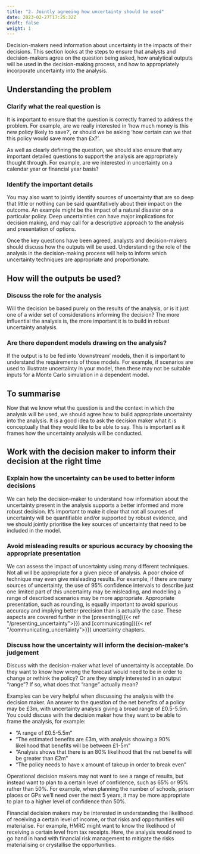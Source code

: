 ```yaml
---
title: "2. Jointly agreeing how uncertainty should be used"
date: 2023-02-27T17:25:32Z
draft: false
weight: 1
---
```



Decision-makers need information about uncertainty in the impacts of their decisions. This section looks at the steps to ensure that analysts and decision-makers agree on the question being asked, how analytical outputs will be used in the decision-making process, and how to appropriately incorporate uncertainty into the analysis.

## Understanding the problem

### Clarify what the real question is

It is important to ensure that the question is correctly framed to address the problem. For example, are we really interested in ‘how much money is this new policy likely to save?’, or should we be asking ‘how certain can we that this policy would save more than £x?’.

As well as clearly defining the question, we should also ensure that any important detailed questions to support the analysis are appropriately thought through. For example, are we interested in uncertainty on a calendar year or financial year basis?

### Identify the important details

You may also want to jointly identify sources of uncertainty that are so deep that little or nothing can be said quantitatively about their impact on the outcome. An example might be the impact of a natural disaster on a particular policy. Deep uncertainties can have major implications for decision making, and may call for a descriptive approach to the analysis and presentation of options.

Once the key questions have been agreed, analysts and decision-makers should discuss how the outputs will be used. Understanding the role of the analysis in the decision-making process will help to inform which uncertainty techniques are appropriate and proportionate.

## How will the outputs be used?

### Discuss the role for the analysis

Will the decision be based purely on the results of the analysis, or is it just one of a wider set of considerations informing the decision? The more influential the analysis is, the more important it is to build in robust uncertainty analysis.

### Are there dependent models drawing on the analysis?

If the output is to be fed into ‘downstream’ models, then it is important to understand the requirements of those models. For example, if scenarios are used to illustrate uncertainty in your model, then these may not be suitable inputs for a Monte Carlo simulation in a dependent model.

## To summarise

Now that we know what the question is and the context in which the analysis will be used, we should agree how to build appropriate uncertainty into the analysis. It is a good idea to ask the decision maker what it is conceptually that they would like to be able to say. This is important as it frames how the uncertainty analysis will be conducted.

## Work with the decision maker to inform their decision at the right time

### Explain how the uncertainty can be used to better inform decisions

We can help the decision-maker to understand how information about the uncertainty present in the analysis supports a better informed and more robust decision. It’s important to make it clear that not all sources of uncertainty will be quantifiable and/or supported by robust evidence, and we should jointly prioritise the key sources of uncertainty that need to be included in the model.

### Avoid misleading results or spurious accuracy by choosing the appropriate presentation

We can assess the impact of uncertainty using many different techniques. Not all will be appropriate for a given piece of analysis. A poor choice of technique may even give misleading results. For example, if there are many sources of uncertainty, the use of 95% confidence intervals to describe just one limited part of this uncertainty may be misleading, and modelling a range of described scenarios may be more appropriate. Appropriate presentation, such as rounding, is equally important to avoid spurious accuracy and implying better precision than is actually the case. These aspects are covered further in the [presenting]({{< ref "/presenting_uncertainty">}}) and [communicating]({{< ref "/communicating_uncertainty">}}) uncertainty chapters.

### Discuss how the uncertainty will inform the decision-maker’s judgement

Discuss with the decision-maker what level of uncertainty is acceptable. Do they want to know how wrong the forecast would need to be in order to change or rethink the policy? Or are they simply interested in an output “range”? If so, what does that “range” actually mean?

Examples can be very helpful when discussing the analysis with the decision maker. An answer to the question of the net benefits of a policy may be £3m, with uncertainty analysis giving a broad range of £0.5-5.5m. You could discuss with the decision maker how they want to be able to frame the analysis, for example:
- “A range of £0.5-5.5m”
- “The estimated benefits are £3m, with analysis showing a 90% likelihood that benefits will be between £1-5m”
- “Analysis shows that there is an 80% likelihood that the net benefits will be greater than £2m”
- “The policy needs to have x amount of takeup in order to break even”

Operational decision makers may not want to see a range of results, but instead want to plan to a certain level of confidence, such as 65% or 95% rather than 50%. For example, when planning the number of schools, prison places or GPs we’ll need over the next 5 years, it may be more appropriate to plan to a higher level of confidence than 50%.

Financial decision makers may be interested in understanding the likelihood of receiving a certain level of income, or that risks and opportunities will materialise. For example, HMRC might want to know the likelihood of receiving a certain level from tax receipts. Here, the analysis would need to go hand in hand with financial risk management to mitigate the risks materialising or crystallise the opportunities.